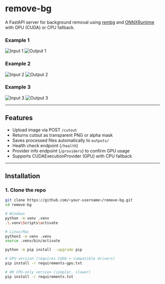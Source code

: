 # remove-bg

A FastAPI server for background removal using [rembg](https://github.com/danielgatis/rembg) and [ONNXRuntime](https://onnxruntime.ai/) with GPU (CUDA) or CPU fallback.

### Example 1
![Input 1](input1.JPG)
![Output 1](outputs/input1.png)

### Example 2
![Input 2](input2.JPG)
![Output 2](outputs/input2.png)

### Example 3
![Input 3](input3.JPG)
![Output 3](outputs/input3.png)

---

## Features
- Upload image via POST `/cutout`
- Returns cutout as transparent PNG or alpha mask
- Saves processed files automatically to `outputs/`
- Health check endpoint (`/health`)
- Provider info endpoint (`/providers`) to confirm GPU usage
- Supports CUDAExecutionProvider (GPU) with CPU fallback

---

## Installation

### 1. Clone the repo
```bash
git clone https://github.com/<your-username>/remove-bg.git
cd remove-bg

# Windows
python -m venv .venv
.\.venv\Scripts\activate

# Linux/Mac
python3 -m venv .venv
source .venv/bin/activate

python -m pip install --upgrade pip

# GPU version (requires CUDA + compatible drivers)
pip install -r requirements-gpu.txt

# OR CPU-only version (simpler, slower)
pip install -r requirements.txt